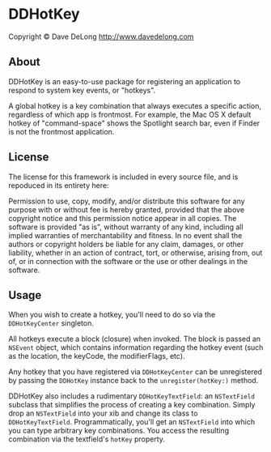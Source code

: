 # DDHotKey

Copyright &copy; Dave DeLong <http://www.davedelong.com>

## About

DDHotKey is an easy-to-use package for registering an application to respond to system key events, or "hotkeys".

A global hotkey is a key combination that always executes a specific action, regardless of which app is frontmost.  For example, the Mac OS X default hotkey of "command-space" shows the Spotlight search bar, even if Finder is not the frontmost application.

## License

The license for this framework is included in every source file, and is repoduced in its entirety here:

Permission to use, copy, modify, and/or distribute this software for any purpose with or without fee is hereby granted, provided that the above copyright notice and this permission notice appear in all copies.  The software is provided "as is", without warranty of any kind, including all implied warranties of merchantability and fitness. In no event shall the authors or copyright holders be liable for any claim, damages, or other liability, whether in an action of contract, tort, or otherwise, arising from, out of, or in connection with the software or the use or other dealings in the software.

## Usage

When you wish to create a hotkey, you'll need to do so via the `DDHotKeyCenter` singleton.

All hotkeys execute a block (closure) when invoked. The block is passed an `NSEvent` object, which contains information regarding the hotkey event (such as the location, the keyCode, the modifierFlags, etc).

Any hotkey that you have registered via `DDHotKeyCenter` can be unregistered by passing the `DDHotKey` instance back to the `unregister(hotKey:)` method.

DDHotKey also includes a rudimentary `DDHotKeyTextField`: an `NSTextField` subclass that simplifies the process of creating a key combination.  Simply drop an `NSTextField` into your xib and change its class to `DDHotKeyTextField`.  Programmatically, you'll get an `NSTextField` into which you can type arbitrary key combinations.  You access the resulting combination via the textfield's `hotKey` property.
